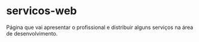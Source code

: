 # servicos-web
Página que vai apresentar o profissional e distribuir alguns serviços na área de desenvolvimento.
